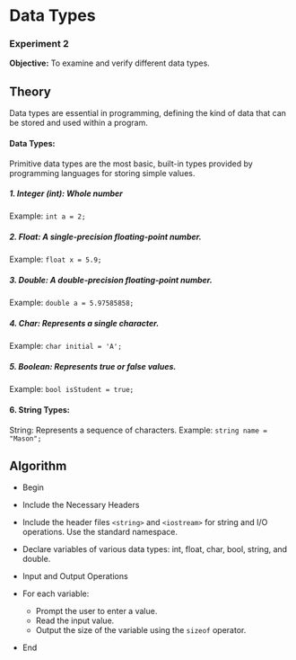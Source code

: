 # Data Types
### Experiment 2
**Objective:**
To examine and verify different data types.

## Theory
Data types are essential in programming, defining the kind of data that can be stored and used within a program.

#### Data Types:
Primitive data types are the most basic, built-in types provided by programming languages for storing simple values.

##### 1. Integer (int): Whole number
Example: `int a = 2;`

##### 2. Float: A single-precision floating-point number.
Example: `float x = 5.9;`

##### 3. Double: A double-precision floating-point number.
Example: `double a = 5.97585858;`

##### 4. Char: Represents a single character.
Example: `char initial = 'A';`

##### 5. Boolean: Represents true or false values.
Example: `bool isStudent = true;`

#### 6. String Types:
String: Represents a sequence of characters.
Example: `string name = "Mason";`

## Algorithm

* Begin

* Include the Necessary Headers

* Include the header files `<string>` and `<iostream>` for string and I/O operations. Use the standard namespace.

* Declare variables of various data types: int, float, char, bool, string, and double.

* Input and Output Operations

* For each variable:
  - Prompt the user to enter a value.
  - Read the input value.
  - Output the size of the variable using the `sizeof` operator.

* End

